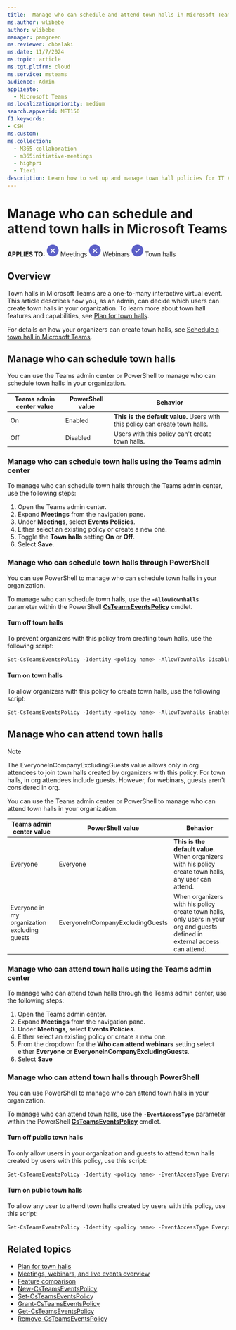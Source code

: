 ```yaml
---
title:  Manage who can schedule and attend town halls in Microsoft Teams
ms.author: wlibebe
author: wlibebe
manager: pamgreen
ms.reviewer: chbalaki
ms.date: 11/7/2024
ms.topic: article
ms.tgt.pltfrm: cloud
ms.service: msteams
audience: Admin
appliesto: 
  - Microsoft Teams
ms.localizationpriority: medium
search.appverid: MET150
f1.keywords:
- CSH
ms.custom: 
ms.collection: 
  - M365-collaboration
  - m365initiative-meetings
  - highpri
  - Tier1
description: Learn how to set up and manage town hall policies for IT Admins in Microsoft Teams. Learn how to manage who can schedule and attend town halls in your organization.
---
```


# Manage who can schedule and attend town halls in Microsoft Teams

**APPLIES TO:** ![Image of a x for no](media/x-for-no.png) Meetings ![Image of a x for no](media/x-for-no.png) Webinars ![Image of a checkmark for yes](media/circle-check.png) Town halls

## Overview

Town halls in Microsoft Teams are a one-to-many interactive virtual event. This article describes how you, as an admin, can decide which users can create town halls in your organization. To learn more about town hall features and capabilities, see [Plan for town halls](plan-town-halls.md).

For details on how your organizers can create town halls, see [Schedule a town hall in Microsoft Teams](https://support.microsoft.com/office/schedule-a-town-hall-in-microsoft-teams-d493b5cc-9f61-4dac-8027-d837dafb7a4c).

## Manage who can schedule town halls

You can use the Teams admin center or PowerShell to manage who can schedule town halls in your organization.

|Teams admin center value| PowerShell value|Behavior|
|---------|---------------|---------------|
|On|Enabled| **This is the default value.** Users with this policy can create town halls. |
|Off|Disabled| Users with this policy can't create town halls.|

### Manage who can schedule town halls using the Teams admin center

To manage who can schedule town halls through the Teams admin center, use the following steps:

1. Open the Teams admin center.
2. Expand **Meetings** from the navigation pane.
3. Under **Meetings**, select **Events Policies**.
4. Either select an existing policy or create a new one.
5. Toggle the **Town halls** setting **On** or **Off**.
6. Select **Save**.

### Manage who can schedule town halls through PowerShell

You can use PowerShell to manage who can schedule town halls in your organization.

To manage who can schedule town halls, use the **`-AllowTownhalls`** parameter within the PowerShell [**CsTeamsEventsPolicy**](/powershell/module/teams/set-csteamseventspolicy) cmdlet.

#### Turn off town halls

To prevent organizers with this policy from creating town halls, use the following script:

```powershell
Set-CsTeamsEventsPolicy -Identity <policy name> -AllowTownhalls Disabled
```

#### Turn on town halls

To allow organizers with this policy to create town halls, use the following script:

```powershell
Set-CsTeamsEventsPolicy -Identity <policy name> -AllowTownhalls Enabled
```

## Manage who can attend town halls

> [!NOTE]
> The EveryoneInCompanyExcludingGuests value allows only in org attendees to join town halls created by organizers with this policy. For town halls, in org attendees include guests. However, for webinars, guests aren't considered in org.

You can use the Teams admin center or PowerShell to manage who can attend town halls in your organization.

|Teams admin center value| PowerShell value|Behavior|
|---------|---------------|---------------|
|Everyone|Everyone| **This is the default value.** When organizers with his policy create town halls, any user can attend. |
|Everyone in my organization excluding guests|EveryoneInCompanyExcludingGuests| When organizers with his policy create town halls, only users in your org and guests defined in external access can attend.|

### Manage who can attend town halls using the Teams admin center

To manage who can attend town halls through the Teams admin center, use the following steps:

1. Open the Teams admin center.
2. Expand **Meetings** from the navigation pane.
3. Under **Meetings**, select **Events Policies**.
4. Either select an existing policy or create a new one.
5. From the dropdown for the **Who can attend webinars** setting select either **Everyone** or **EveryoneInCompanyExcludingGuests**.
6. Select **Save**

### Manage who can attend town halls through PowerShell

You can use PowerShell to manage who can attend town halls in your organization.

To manage who can attend town halls, use the **`-EventAccessType`** parameter within the PowerShell [**CsTeamsEventsPolicy**](/powershell/module/teams/set-csteamseventspolicy) cmdlet.

#### Turn off public town halls

To only allow users in your organization and guests to attend town halls created by users with this policy, use this script:

```powershell
Set-CsTeamsEventsPolicy -Identity <policy name> -EventAccessType EveryoneInCompanyExcludingGuests
```

#### Turn on public town halls

To allow any user to attend town halls created by users with this policy, use this script:

```powershell
Set-CsTeamsEventsPolicy -Identity <policy name> -EventAccessType Everyone
```

## Related topics

- [Plan for town halls](plan-town-halls.md)
- [Meetings, webinars, and live events overview](quick-start-meetings-live-events.md)
- [Feature comparison](meeting-webinar-town-hall-feature-comparison.md)
- [New-CsTeamsEventsPolicy](/powershell/module/teams/new-csteamseventspolicy)
- [Set-CsTeamsEventsPolicy](/powershell/module/teams/set-csteamseventspolicy)
- [Grant-CsTeamsEventsPolicy](/powershell/module/teams/grant-csteamseventspolicy)
- [Get-CsTeamsEventsPolicy](/powershell/module/teams/get-csteamseventspolicy)
- [Remove-CsTeamsEventsPolicy](/powershell/module/teams/remove-csteamseventspolicy)
